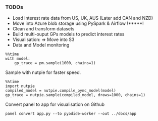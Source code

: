 ### TODOs
- Load interest rate data from US, UK, AUS (Later add CAN and NZD)
- Move into Azure blob storage using PySpark & Airflow !*****!
- Clean and transform datasets
- Build multi-ouput GPs models to predict interest rates
- Visualisation: => Move into S3
- Data and Model monitoring


```
%%time
with model:
    gp_trace = pm.sample(1000, chains=1)
```

Sample with nutpie for faster speed.
```
%%time
import nutpie
compiled_model = nutpie.compile_pymc_model(model)
gp_trace = nutpie.sample(compiled_model, draws=1000, chains=1)
```

Convert panel to app for visualisation on Github
```
panel convert app.py --to pyodide-worker --out ../docs/app
```